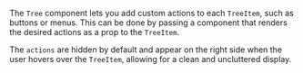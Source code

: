 The `Tree` component lets you add custom actions to each `TreeItem`, such as buttons or menus. This can be done by passing a component that renders the desired actions as a prop to the `TreeItem`.

The `actions` are hidden by default and appear on the right side when the user hovers over the `TreeItem`, allowing for a clean and uncluttered display.
